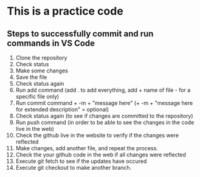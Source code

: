 # This is a practice code

## Steps to successfully commit and run commands in VS Code
1. Clone the repository
2. Check status
3. Make some changes
4. Save the file
5. Check status again
6. Run add command (add . to add everything, add + name of file - for a specific file only)
7. Run commit command + -m + "message here" (+ -m + "message here for extended description" = optional)
8. Check status again (to see if changes are committed to the repository)
9. Run push command (in order to be able to see the changes in the code live in the web)
10. Check the github live in the website to verify if the changes were reflected
11. Make changes, add another file, and repeat the process.
10. Check the your github code in the web if all changes were reflected
11. Execute git fetch to see if the updates have occured
12. Execute git checkout to make another branch.